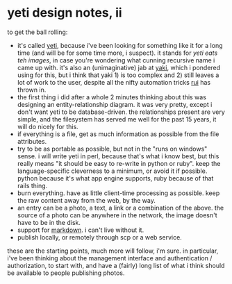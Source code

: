yeti design notes, ii
===

to get the ball rolling:

* it's called [yeti][6], because i've been looking for something like it for a long time (and will be for some time more, i suspect). it stands for *yeti eats teh images*, in case you're wondering what cunning recursive name i came up with. it's also an (unimaginative) jab at [yaki][7], which i pondered using for this, but i think that yaki 1) is too complex and 2) still leaves a lot of work to the user, despite all the nifty automation tricks [rui][8] has thrown in.
* the first thing i did after a whole 2 minutes thinking about this was designing an entity-relationship diagram. it was very pretty, except i don't want yeti to be database-driven. the relationships present are very simple, and the filesystem has served me well for the past 15 years, it will do nicely for this.
* if everything is a file, get as much information as possible from the file attributes.
* try to be as portable as possible, but not in the "runs on windows" sense. i will write yeti in perl, because that's what i know best, but this really means "it should be easy to re-write in python or ruby". keep the language-specific cleverness to a minimum, or avoid it if possible. python because it's what app engine supports, ruby because of that rails thing.
* burn everything. have as little client-time processing as possible. keep the raw content away from the web, by the way.
* an entry can be a photo, a text, a link or a combination of the above. the source of a photo can be anywhere in the network, the image doesn't have to be in the disk.
* support for [markdown][9]. i can't live without it.
* publish locally, or remotely through scp or a web service.

these are the starting points, much more will follow, i'm sure. in particular, i've been thinking about the management interface and authentication / authorization, to start with, and have a (fairly) long list of what i think should be available to people publishing photos.

[1]: http://www.view-sw.com/birch/ "birch"
[2]: http://toomanylights.com/ "t o o m a n y l i g h t s"
[3]: http://movabletype.org/ "movable type"
[4]: http://www.pixelpost.org/ "pixelpost"
[5]: https://github.com/pfig/yeti/tree/master "yeti on github"
[6]: http://en.wikipedia.org/wiki/Yeti "yeti on wikipedia"
[7]: http://the.taoofmac.com/space/Yaki "yaki cms"
[8]: http://the.taoofmac.com/ "the tao of mac"
[9]: http://daringfireball.net/projects/markdown/ "markdown"

